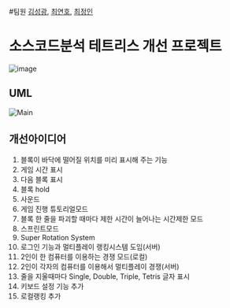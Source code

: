 #팀원
[김성광](https://github.com/Kim5eongkwang), [최연호](https://github.com/GRBRacoon), [최정인](https://github.com/intoMaven)

# 소스코드분석 테트리스 개선 프로젝트

![image](https://github.com/Kim5ungkwang/Tetris_seven_re/assets/128721477/bbc90312-6adc-4fb1-b56c-59644ca42ab8)


## UML 

![Main](https://github.com/Kim5ungkwang/Tetris_seven_re/assets/128721477/d9a0eb19-a2ce-46b2-aecc-84b0880a701f)

## 개선아이디어

1. 블록이 바닥에 떨어질 위치를 미리 표시해 주는 기능
2. 게임 시간 표시
3. 다음 블록 표시
4. 블록 hold
5. 사운드
6. 게임 진행 튜토리얼모드
7. 블록 한 줄을 파괴할 때마다 제한 시간이 늘어나는 시간제한 모드
8. 스프린트모드
9. Super Rotation System
10. 로그인 기능과 멀티플레이 랭킹시스템 도임(서버)
11. 2인이 한 컴퓨터를 이용하는 경쟁 모드(로컬)
12. 2인이 각자의 컴퓨터를 이용해서 멀티플레이 경쟁(서버)
13. 줄을 지울때마다 Single, Double, Triple, Tetris 글자 표시
14. 키보드 설정 기능 추가
15. 로컬랭킹 추가
